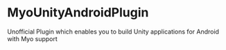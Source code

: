 # MyoUnityAndroidPlugin
Unofficial Plugin which enables you to build Unity applications for Android with Myo support
